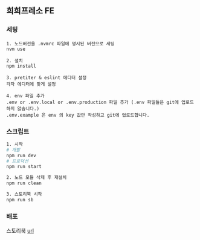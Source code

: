 ## 희희프레소 FE


### 세팅
```
1. 노드버전을 .nvmrc 파일에 명시된 버전으로 세팅
nvm use 

2. 설치
npm install

3. pretiter & eslint 에디터 설정
각자 에디터에 맞게 설정

4. env 파일 추가
.env or .env.local or .env.production 파일 추가 (.env 파일들은 git에 업로드하지 않습니다.)
.env.example 은 env 의 key 값만 작성하고 git에 업로드합니다.
```

### 스크립트

```bash
1. 시작
# 개발
npm run dev
# 프로덕션
npm run start 

2. 노드 모듈 삭제 후 재설치
npm run clean

3. 스토리북 시작
npm run sb
```

### 배포
스토리북 [url](https://heehee-fe-hds.vercel.app/)
